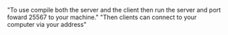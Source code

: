 "To use compile both the server and the client then run the server and port foward 25567 to your machine."
"Then clients can connect to your computer via your address"
